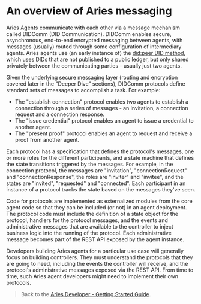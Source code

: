 # An overview of Aries messaging

Aries Agents communicate with each other via a message mechanism called DIDComm (DID Communication). DIDComm enables secure, asynchronous, end-to-end encrypted messaging between agents, with messages (usually) routed through some configuration of intermediary agents. Aries agents use (an early instance of) the [did:peer DID method](https://dhh1128.github.io/peer-did-method-spec/index.html), which uses DIDs that are not published to a public ledger, but only shared privately between the communicating parties - usually just two agents.

Given the underlying secure messaging layer (routing and encryption covered later in the "Deeper Dive" sections), DIDComm protocols define standard sets of messages to accomplish a task. For example:

* The "establish connection" protocol enables two agents to establish a connection through a series of messages - an invitation, a connection request and a connection response.
* The "issue credential" protocol enables an agent to issue a credential to another agent.
* The "present proof" protocol enables an agent to request and receive a proof from another agent.

Each protocol has a specification that defines the protocol's messages, one or more roles for the different participants, and a state machine that defines the state transitions triggered by the messages. For example, in the connection protocol, the messages are "invitation", "connectionRequest" and "connectionResponse", the roles are "inviter" and "invitee", and the states are "invited", "requested" and "connected". Each participant in an instance of a protocol tracks the state based on the messages they've seen.

Code for protocols are implemented as externalized modules from the core agent code so that they can be included (or not) in an agent deployment. The protocol code must include the definition of a state object for the protocol, handlers for the protocol messages, and the events and administrative messages that are available to the controller to inject business logic into the running of the protocol. Each administrative message becomes part of the REST API exposed by the agent instance.

Developers building Aries agents for a particular use case will generally focus on building controllers. They must understand the protocols that they are going to need, including the events the controller will receive, and the protocol's administrative messages exposed via the REST API. From time to time, such Aries agent developers might need to implement their own protocols.

> Back to the [Aries Developer - Getting Started Guide](README.md).

